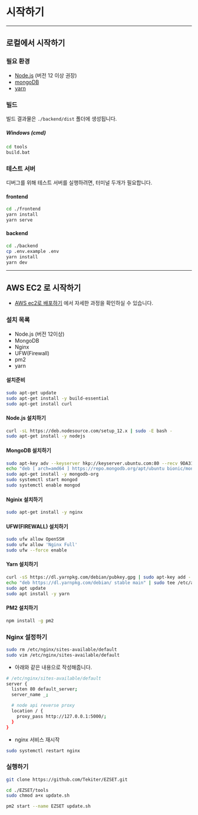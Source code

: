 # 시작하기

---

## 로컬에서 시작하기

### 필요 환경

- [Node.js](https://nodejs.org/en/download/) (버전 12 이상 권장)
- [mongoDB](https://www.mongodb.com/download-center/community)
- [yarn](https://classic.yarnpkg.com/en/docs/install/#windows-stable)

### 빌드

빌드 결과물은 `./backend/dist` 폴더에 생성됩니다.

##### Windows (cmd)

```sh
cd tools
build.bat
```

### 테스트 서버

디버그를 위해 테스트 서버를 실행하려면, 터미널 두개가 필요합니다.

#### frontend

```sh
cd ./frontend
yarn install
yarn serve
```

#### backend

```sh
cd ./backend
cp .env.example .env
yarn install
yarn dev
```

---

## AWS EC2 로 시작하기

- [AWS ec2로 배포하기](https://hschoi1104.github.io/2020/02/27/EZSET-AWS-ec2%EB%A1%9C-%EB%B0%B0%ED%8F%AC%ED%95%98%EA%B8%B0.html) 에서 자세한 과정을 확인하실 수 있습니다.

### 설치 목록

- Node.js (버전 12이상)
- MongoDB
- Nginx
- UFW(Firewall)
- pm2
- yarn

#### 설치준비

```sh
sudo apt-get update
sudo apt-get install -y build-essential
sudo apt-get install curl
```

#### Node.js 설치하기

```sh
curl -sL https://deb.nodesource.com/setup_12.x | sudo -E bash -
sudo apt-get install -y nodejs
```

#### MongoDB 설치하기

```sh
sudo apt-key adv --keyserver hkp://keyserver.ubuntu.com:80 --recv 9DA31620334BD75D9DCB49F368818C72E52529D4
echo "deb [ arch=amd64 ] https://repo.mongodb.org/apt/ubuntu bionic/mongodb-org/4.0 multiverse" | sudo tee /etc/apt/sources.list.d/mongodb-org-4.0.list
sudo apt-get install -y mongodb-org
sudo systemctl start mongod
sudo systemctl enable mongod
```

#### Nginix 설치하기

```sh
sudo apt-get install -y nginx
```

#### UFW(FIREWALL) 설치하기

```sh
sudo ufw allow OpenSSH
sudo ufw allow 'Nginx Full'
sudo ufw --force enable
```

#### Yarn 설치하기

```sh
curl -sS https://dl.yarnpkg.com/debian/pubkey.gpg | sudo apt-key add -
echo "deb https://dl.yarnpkg.com/debian/ stable main" | sudo tee /etc/apt/sources.list.d/yarn.list
sudo apt update
sudo apt install -y yarn
```

#### PM2 설치하기

```sh
npm install -g pm2
```

### Nginx 설정하기

```sh
sudo rm /etc/nginx/sites-available/default
sudo vim /etc/nginx/sites-available/default
```

- 아래와 같은 내용으로 작성해줍니다.

```sh
# /etc/nginx/sites-available/default
server {
  listen 80 default_server;
  server_name _;

  # node api reverse proxy
  location / {
    proxy_pass http://127.0.0.1:5000/;
  }
}
```

- nginx 서비스 재시작

```sh
sudo systemctl restart nginx
```

### 실행하기

```sh
git clone https://github.com/Tekiter/EZSET.git

cd ./EZSET/tools
sudo chmod a+x update.sh

pm2 start --name EZSET update.sh
```


